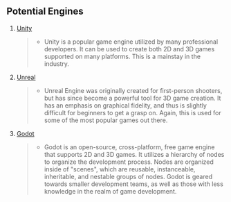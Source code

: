 ## Potential Engines ##
1. [Unity](https://unity.com)
   > - Unity is a popular game engine utilized by many professional developers. It can be used to create both 2D and 3D games supported on many platforms. This is a mainstay in the industry.
2. [Unreal](https://www.unrealengine.com/en-US)
   > - Unreal Engine was originally created for first-person shooters, but has since become a powerful tool for 3D game creation. It has an emphasis on graphical fidelity, and thus is slightly
   > difficult for beginners to get a grasp on. Again, this is used for some of the most popular games out there.
3. [Godot](https://godotengine.org)
   > - Godot is an open-source, cross-platform, free game engine that supports 2D and 3D games. It utilizes a hierarchy of nodes to  organize the development process.
   > Nodes are organized inside of "scenes", which are reusable, instanceable, inheritable, and nestable groups of nodes. Godot is geared towards smaller development teams, as well as those
   > with less knowledge in the realm of game development.
